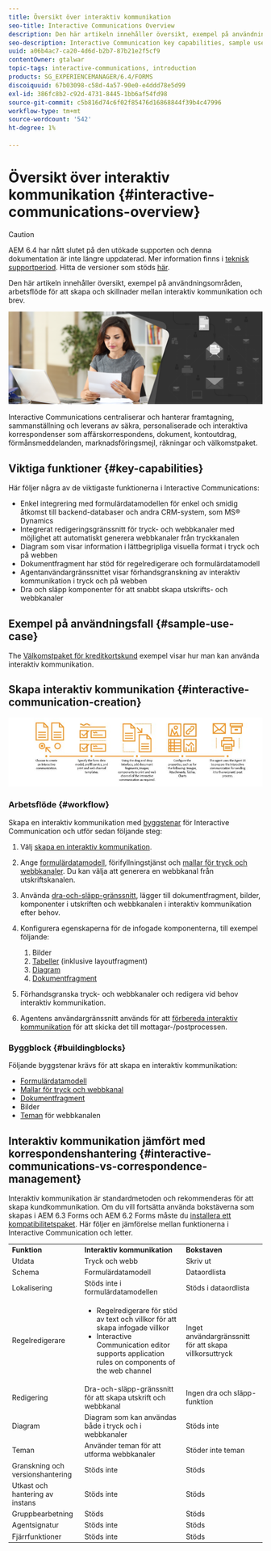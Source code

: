 ```yaml
---
title: Översikt över interaktiv kommunikation
seo-title: Interactive Communications Overview
description: Den här artikeln innehåller översikt, exempel på användningsområden, arbetsflöde för att skapa och skillnader mellan interaktiv kommunikation och brev.
seo-description: Interactive Communication key capabilities, sample use cases, creation workflow, and differences between Interactive Communication and Correspondence Management
uuid: a06b4ac7-ca20-4d6d-b2b7-87b21e2f5cf9
contentOwner: gtalwar
topic-tags: interactive-communications, introduction
products: SG_EXPERIENCEMANAGER/6.4/FORMS
discoiquuid: 67b03098-c58d-4a57-90e0-e4ddd78e5d99
exl-id: 386fc8b2-c92d-4731-8445-1bb6af54fd98
source-git-commit: c5b816d74c6f02f85476d16868844f39b4c47996
workflow-type: tm+mt
source-wordcount: '542'
ht-degree: 1%

---
```


# Översikt över interaktiv kommunikation {#interactive-communications-overview}

>[!CAUTION]
>
>AEM 6.4 har nått slutet på den utökade supporten och denna dokumentation är inte längre uppdaterad. Mer information finns i [teknisk supportperiod](https://helpx.adobe.com/support/programs/eol-matrix.html). Hitta de versioner som stöds [här](https://experienceleague.adobe.com/docs/).

Den här artikeln innehåller översikt, exempel på användningsområden, arbetsflöde för att skapa och skillnader mellan interaktiv kommunikation och brev.

![](do-not-localize/correspondence-management.png)

Interactive Communications centraliserar och hanterar framtagning, sammanställning och leverans av säkra, personaliserade och interaktiva korrespondenser som affärskorrespondens, dokument, kontoutdrag, förmånsmeddelanden, marknadsföringsmejl, räkningar och välkomstpaket.

## Viktiga funktioner {#key-capabilities}

Här följer några av de viktigaste funktionerna i Interactive Communications:

* Enkel integrering med formulärdatamodellen för enkel och smidig åtkomst till backend-databaser och andra CRM-system, som MS® Dynamics
* Integrerat redigeringsgränssnitt för tryck- och webbkanaler med möjlighet att automatiskt generera webbkanaler från tryckkanalen
* Diagram som visar information i lättbegripliga visuella format i tryck och på webben
* Dokumentfragment har stöd för regelredigerare och formulärdatamodell
* Agentanvändargränssnittet visar förhandsgranskning av interaktiv kommunikation i tryck och på webben
* Dra och släpp komponenter för att snabbt skapa utskrifts- och webbkanaler

## Exempel på användningsfall {#sample-use-case}

The [Välkomstpaket för kreditkortskund](/help/forms/using/finance-reference-site-walkthrough.md#credit-card-application-walkthrough) exempel visar hur man kan använda interaktiv kommunikation.

## Skapa interaktiv kommunikation  {#interactive-communication-creation}

![interactive_communication-01](assets/interactive_communication-01.jpg)

### Arbetsflöde {#workflow}

Skapa en interaktiv kommunikation med [byggstenar](#buildingblocks) för Interactive Communication och utför sedan följande steg:

1. Välj [skapa en interaktiv kommunikation](/help/forms/using/create-interactive-communication.md).

1. Ange [formulärdatamodell](/help/forms/using/data-integration.md), förifyllningstjänst och [mallar för tryck och webbkanaler](/help/forms/using/web-channel-print-channel.md). Du kan välja att generera en webbkanal från utskriftskanalen.

1. Använda [dra-och-släpp-gränssnitt](/help/forms/using/introduction-interactive-communication-authoring.md), lägger till dokumentfragment, bilder, komponenter i utskriften och webbkanalen i interaktiv kommunikation efter behov.
1. Konfigurera egenskaperna för de infogade komponenterna, till exempel följande:

   1. Bilder
   1. [Tabeller](/help/forms/using/create-interactive-communication.md#tables) (inklusive layoutfragment)
   1. [Diagram](/help/forms/using/chart-component-interactive-communications.md)
   1. [Dokumentfragment](/help/forms/using/create-interactive-communication.md#document-fragment-properties)

1. Förhandsgranska tryck- och webbkanaler och redigera vid behov interaktiv kommunikation.
1. Agentens användargränssnitt används för att [förbereda interaktiv kommunikation](/help/forms/using/prepare-send-interactive-communication.md) för att skicka det till mottagar-/postprocessen.

### Byggblock {#buildingblocks}

Följande byggstenar krävs för att skapa en interaktiv kommunikation:

* [Formulärdatamodell](/help/forms/using/data-integration.md)
* [Mallar för tryck och webbkanal](/help/forms/using/web-channel-print-channel.md)
* [Dokumentfragment](/help/forms/using/document-fragments.md)
* Bilder
* [Teman](/help/forms/using/themes.md) för webbkanalen

## Interaktiv kommunikation jämfört med korrespondenshantering {#interactive-communications-vs-correspondence-management}

Interaktiv kommunikation är standardmetoden och rekommenderas för att skapa kundkommunikation. Om du vill fortsätta använda bokstäverna som skapas i AEM 6.3 Forms och AEM 6.2 Forms måste du [installera ett kompatibilitetspaket](/help/forms/using/compatibility-package.md). Här följer en jämförelse mellan funktionerna i Interactive Communication och letter.

<table> 
 <tbody>
  <tr>
   <td><strong>Funktion</strong></td> 
   <td><strong>Interaktiv kommunikation</strong></td> 
   <td><strong>Bokstaven</strong></td> 
  </tr>
  <tr>
   <td>Utdata</td> 
   <td>Tryck och webb</td> 
   <td>Skriv ut</td> 
  </tr>
  <tr>
   <td>Schema</td> 
   <td>Formulärdatamodell </td> 
   <td>Dataordlista </td> 
  </tr>
  <tr>
   <td>Lokalisering</td> 
   <td>Stöds inte i formulärdatamodellen</td> 
   <td>Stöds i dataordlista</td> 
  </tr>
  <tr>
   <td>Regelredigerare</td> 
   <td>
    <ul> 
     <li>Regelredigerare för stöd av text och villkor för att skapa infogade villkor</li> 
     <li>Interactive Communication editor supports application rules on components of the web channel</li> 
    </ul> </td> 
   <td>Inget användargränssnitt för att skapa villkorsuttryck</td> 
  </tr>
  <tr>
   <td>Redigering</td> 
   <td>Dra-och-släpp-gränssnitt för att skapa utskrift och webbkanal</td> 
   <td>Ingen dra och släpp-funktion </td> 
  </tr>
  <tr>
   <td>Diagram</td> 
   <td>Diagram som kan användas både i tryck och i webbkanaler</td> 
   <td>Stöds inte</td> 
  </tr>
  <tr>
   <td>Teman</td> 
   <td>Använder teman för att utforma webbkanaler</td> 
   <td>Stöder inte teman</td> 
  </tr>
  <tr>
   <td>Granskning och versionshantering</td> 
   <td>Stöds inte</td> 
   <td>Stöds</td> 
  </tr>
  <tr>
   <td>Utkast och hantering av instans</td> 
   <td>Stöds inte</td> 
   <td>Stöds</td> 
  </tr>
  <tr>
   <td>Gruppbearbetning</td> 
   <td>Stöds </td> 
   <td>Stöds</td> 
  </tr>
  <tr>
   <td>Agentsignatur</td> 
   <td>Stöds inte</td> 
   <td>Stöds</td> 
  </tr>
  <tr>
   <td>Fjärrfunktioner</td> 
   <td>Stöds inte</td> 
   <td>Stöds</td> 
  </tr>
 </tbody>
</table>
